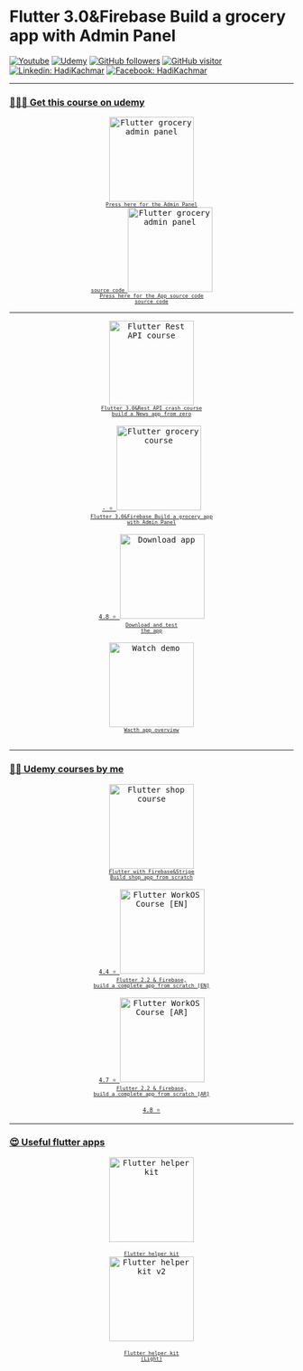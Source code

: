 # Flutter 3.0&Firebase Build a grocery app with Admin Panel

[![Youtube](https://img.shields.io/static/v1?label=Coding%20with%20Hadi&message=Subscribe&logo=YouTube&color=FF0000&style=for-the-badge)][youtube] 
[![Udemy](https://img.shields.io/badge/Udemy-A435F0?style=for-the-badge&logo=Udemy&logoColor=white)][udemy]
[![GitHub followers](https://img.shields.io/github/followers/hadikachmar3?logo=GitHub&style=for-the-badge)][github]
[![GitHub visitor](http://estruyf-github.azurewebsites.net/api/VisitorHit?user=hadikachmar3&repo=Bgstatic&countColorcountColor&countColor=%23007EC6)][github]
[![Linkedin: HadiKachmar](https://img.shields.io/badge/-CONNECT-blue?style=for-the-badge&logo=Linkedin&link=https://www.linkedin.com/in/hadi-kachmar-27a56a177/)][linkedin]
[![Facebook: HadiKachmar](https://img.shields.io/badge/Facebook-1877F2?style=for-the-badge&logo=facebook&logoColor=white)][facebook]

<hr>
<h3>
  <a href="https://www.udemy.com/course/flutter-210firebase-build-a-grocery-app-with-admin-panel/?referralCode=B6FA32F8946EF083C9A2">
    👨🏻‍🎓 Get this course on udemy
  </a>
</h3>
<p align= "center">
    <a href="https://github.com/hadikachmar3/grocery_admin_panel_course">
     <kbd>
        <img height= "150" src="https://user-images.githubusercontent.com/38382273/171286502-66810061-f1cd-4c33-9e73-9ff856459226.png" alt="Flutter grocery admin panel">
        <br>
        <font size="1"> Press here for the Admin Panel <br> source code </font>
     </kbd>
  </a>
<!--  App source code  -->
      <a href="https://github.com/hadikachmar3/grocery_app_course">
     <kbd>
        <img height= "150" src="https://user-images.githubusercontent.com/38382273/167090270-f4559177-27d1-49d1-9afe-6411e7cbd25d.png" alt="Flutter grocery admin panel">
        <br>
        <font size="1"> Press here for the App source code <br> source code </font>
     </kbd>
  </a>
</p>

<hr>
<p align= "center">
  <a href="https://www.udemy.com/course/flutter-30rest-api-crash-course-build-a-news-app-from-zero/?referralCode=51B0E1AC01B51390185B">
     <kbd>
        <img height= "150" src="https://user-images.githubusercontent.com/38382273/176717061-1dc49177-c9a4-4206-9e1b-4f9c20686185.png" alt="Flutter Rest API course">
        <br>
        <font size="1">Flutter 3.0&Rest API crash course <br> build a News app from zero</font>
        <br><br>
        <font size="2"> - ⭐ </font>
     </kbd>
  </a>
  <a href="https://www.udemy.com/course/flutter-210firebase-build-a-grocery-app-with-admin-panel/?referralCode=B6FA32F8946EF083C9A2">
     <kbd>
        <img height= "150" src="https://user-images.githubusercontent.com/38382273/167090270-f4559177-27d1-49d1-9afe-6411e7cbd25d.png" alt="Flutter grocery course">
        <br>
        <font size="1">Flutter 3.0&Firebase Build a grocery app<br> with Admin Panel</font>
        <br><br>
        <font size="2"> 4.8 ⭐ </font>
     </kbd>
  </a>
  
  
  <a href="https://play.google.com/store/apps/details?id=com.hadik3.grocery_course">
     <kbd>
        <img height= "150" src="https://play-lh.googleusercontent.com/Lt7uQAzkQzXUdomrKB6oIxK8eOChEkjxzFo9BkAf7dZezAYDfxccvYYiNWiQ0zUeu_zq=s180-rw" alt="Download app">
        <br>
        <font size="1">Download and test <br>the app</font>
        <br><br>
     </kbd>
  </a>
  
   <a href="https://youtu.be/cXxJmjC1rHw">
     <kbd>
        <img height= "150" src="https://upload.wikimedia.org/wikipedia/commons/thumb/0/09/YouTube_full-color_icon_%282017%29.svg/2560px-YouTube_full-color_icon_%282017%29.svg.png" alt="Watch demo">
        <br>
        <font size="1">Wacth app overview</font>
        <br><br>
     </kbd>
  </a>
</p>
<hr>
<h3>
  <a href="https://www.udemy.com/user/hadi-kachmar-2/">
    👨‍🏫 Udemy courses by me
  </a>
</h3>
  
<p align= "center">
  <a href="https://www.udemy.com/course/flutter-with-firebase-build-an-e-commerce-app-from-scratch/">
     <kbd>
        <img height= "150" src="https://cdn-thumbs.comidoc.net/750/webp/3715884_a2d1_3.webp" alt="Flutter shop course">
        <br>
        <font size="1">Flutter with Firebase&Stripe<br>Build shop app from scratch</font>
        <br><br>
        <font size="2"> 4.4 ⭐ </font>
     </kbd>
  </a>
  <a href="https://www.udemy.com/course/flutter-22-firebase-build-a-complete-app-from-scratch/">
     <kbd>
        <img height= "150" src="https://user-images.githubusercontent.com/38382273/140496712-67888490-e76e-4320-930f-89c6ece4e4bd.png" alt="Flutter WorkOS Course [EN]">
        <br>
        <font size="1">Flutter 2.2 & Firebase,<br>build a complete app from scratch [EN]</font>
        <br><br>
        <font size="2"> 4.7 ⭐ </font>
     </kbd>
  </a>
  <a href="https://www.udemy.com/course/flutter-22firebase/">
     <kbd>
        <img height= "150" src="https://user-images.githubusercontent.com/38382273/140496706-c08a629a-9372-4416-804e-f3d45f0cb59d.png" alt="Flutter WorkOS Course [AR]">
        <br>
        <font size="1">Flutter 2.2 & Firebase,<br>build a complete app from scratch [AR]</font>
        <br><br>
        <font size="2"> 4.8 ⭐ </font>
      </kbd>
   </a>
</p>
<hr>
<h3>
  <a href="https://www.udemy.com/user/hadi-kachmar-2/">
    😍 Useful flutter apps
  </a>
</h3>
 
<p align= "center">
  <a href="https://play.google.com/store/apps/details?id=com.hadik.flutterer">
     <kbd>
        <img height= "150" src="https://play-lh.googleusercontent.com/Oq38GkMRDSh-ZZJnyRhfIB1Zgb9tTFGvS9YX_SdwJEsostmNmi09W4AdHoLrig2SZw=s180-rw" alt="Flutter helper kit">
        <br><br>
        <font size="1">Flutter helper kit</font>
        <br>
     </kbd>
  </a>
  <a href="https://play.google.com/store/apps/details?id=com.hadik3.flutterer2">
     <kbd>
        <img height= "150" src="https://play-lh.googleusercontent.com/NeNhnY4GF01_0GhhukkfNMGyZ88jC14eb8MxQT_4ql8r9KlN0SmW5QLQn2wvSJ0IGg=s180-rw" alt="Flutter helper kit v2">
        <br><br>
        <font size="1">Flutter helper kit<br>(Light)</font>
        <br>
     </kbd>
  </a>
  </p>

[udemy]: https://www.udemy.com/user/hadi-kachmar-2/
[youtube]: https://www.youtube.com/channel/UCTGDYkqUtgCelc6G09LUm6w
[linkedin]: https://www.linkedin.com/in/hadi-kachmar-27a56a177/
[github]: https://github.com/hadikachmar3
[email]: mailto:flutterer.dev@gmail.com
[facebook]: https://www.facebook.com/Coding-with-Hadi-113431577650864/
<!-- [course_logo]: https://user-images.githubusercontent.com/38382273/167090270-f4559177-27d1-49d1-9afe-6411e7cbd25d.png -->
